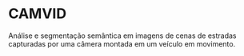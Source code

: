 # CAMVID
Análise e segmentação semântica em imagens de cenas de estradas capturadas por uma câmera montada em um veículo em movimento.
